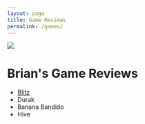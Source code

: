 ```yaml
---
layout: page
title: Game Reviews
permalink: /games/
---
```


<a href="https://boardgamegeek.com/user/Brianingermany"><img src="https://boardgamegeek.com/jswidget.php?username=Brianingermany&numitems=6&header=1&text=none&images=medium&show=random&imagesonly=1&imagepos=right&inline=1&domains%5B%5D=boardgame&imagewidget=1" border="0"/></a>
# Brian's Game Reviews

- [Blitz](https://thejunkyard.cc/2022/10/09/blitz_cardgame.html)
- Durak
- Banana Bandido
- Hive